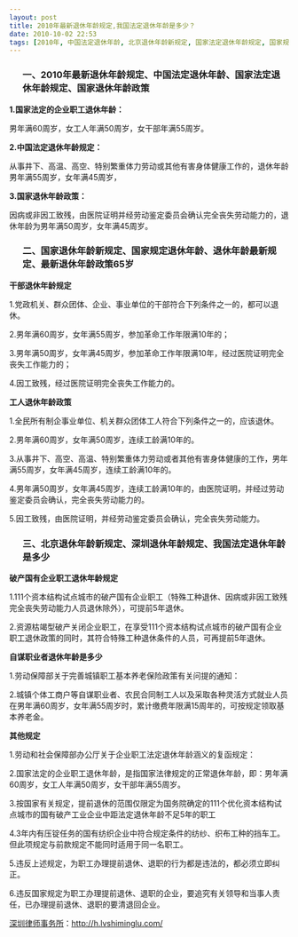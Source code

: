 ```yaml
---
layout: post
title: 2010年最新退休年龄规定,我国法定退休年龄是多少？
date: 2010-10-02 22:53
tags: [2010年, 中国法定退休年龄, 北京退休年龄新规定, 国家法定退休年龄规定, 国家规定退休年龄, 国家退休年龄政策, 国家退休年龄新规定, 最新退休年龄政策65岁, 深圳劳动法律师网, 深圳退休年龄规定, 退休年龄最新规定]
---
```

<ol>
<h3>一、2010年最新退休年龄规定、中国法定退休年龄、国家法定退休年龄规定、国家退休年龄政策</h3>
</ol>
<strong>1.国家法定的企业职工退休年龄：</strong>

男年满60周岁，女工人年满50周岁，女干部年满55周岁。

<strong>2.中国法定退休年龄规定：</strong>

从事井下、高温、高空、特别繁重体力劳动或其他有害身体健康工作的，退休年龄男年满55周岁，女年满45周岁，

<strong>3.国家退休年龄政策：</strong>

因病或非因工致残，由医院证明并经劳动鉴定委员会确认完全丧失劳动能力的，退休年龄为男年满50周岁，女年满45周岁。
<ol>
<h3>二、国家退休年龄新规定、国家规定退休年龄、退休年龄最新规定、最新退休年龄政策65岁</h3>
</ol>
<strong>干部退休年龄规定</strong>

1.党政机关、群众团体、企业、事业单位的干部符合下列条件之一的，都可以退休。

2.男年满60周岁，女年满55周岁，参加革命工作年限满10年的；

3.男年满50周岁，女年满45周岁，参加革命工作年限满10年，经过医院证明完全丧失工作能力的；

4.因工致残，经过医院证明完全丧失工作能力的。

<strong>工人退休年龄政策</strong>

1.全民所有制企事业单位、机关群众团体工人符合下列条件之一的，应该退休。

2.男年满60周岁，女年满50周岁，连续工龄满10年的。

3.从事井下、高空、高温、特别繁重体力劳动或者其他有害身体健康的工作，男年满55周岁，女年满45周岁，连续工龄满10年的。

4.男年满50周岁，女年满45周岁，连续工龄满10年的，由医院证明，并经过劳动鉴定委员会确认，完全丧失劳动能力的。

5.因工致残，由医院证明，并经劳动鉴定委员会确认，完全丧失劳动能力。
<ol>
<h3>三、北京退休年龄新规定、深圳退休年龄规定、我国法定退休年龄是多少</h3>
</ol>
<strong>破产国有企业职工退休年龄规定</strong>

1.111个资本结构试点城市的破产国有企业职工（特殊工种退休、因病或非因工致残完全丧失劳动能力人员退休除外），可提前5年退休。

2.资源枯竭型破产关闭企业职工，在享受111个资本结构试点城市的破产国有企业职工退休政策的同时，其符合特殊工种退休条件的人员，可再提前5年退休。

<strong>自谋职业者退休年龄是多少</strong>

1.劳动保障部关于完善城镇职工基本养老保险政策有关问提的通知：

2.城镇个体工商户等自谋职业者、农民合同制工人以及采取各种灵活方式就业人员在男年满60周岁，女年满55周岁时，累计缴费年限满15周年的，可按规定领取基本养老金。

<strong>其他规定</strong>

1.劳动和社会保障部办公厅关于企业职工法定退休年龄涵义的复函规定：

2.国家法定的企业职工退休年龄，是指国家法律规定的正常退休年龄，即：男年满60周岁，女工人年满50周岁，女干部年满55周岁。

3.按国家有关规定，提前退休的范围仅限定为国务院确定的111个优化资本结构试点城市的国有破产工业企业中距法定退休年龄不足5年的职工

4.3年内有压锭任务的国有纺织企业中符合规定条件的纺纱、织布工种的挡车工。但此项规定与前款规定不能同时适用于同一名职工。

5.违反上述规定，为职工办理提前退休、退职的行为都是违法的，都必须立即纠正。

6.违反国家规定为职工办理提前退休、退职的企业，要追究有关领导和当事人责任，已办理提前退休、退职的要清退回企业。

<a href="http://h.lvshiminglu.com/">深圳律师事务所</a>：<a href="http://h.lvshiminglu.com/">http://h.lvshiminglu.com/</a>

